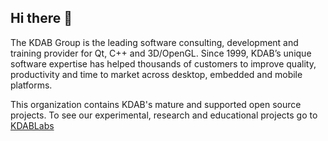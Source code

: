 ## Hi there 👋

The KDAB Group is the leading software consulting, development and training provider for Qt, C++ and 3D/OpenGL. Since 1999, KDAB’s unique software expertise has helped thousands of customers to improve quality, productivity and time to market across desktop, embedded and mobile platforms.

This organization contains KDAB's mature and supported open source projects. To see our experimental, research and educational projects go to [KDABLabs](https://github.com/KDABLabs)
